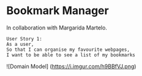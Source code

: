 # Bookmark Manager

In collaboration with Margarida Martelo.

```
User Story 1:
As a user,
So that I can organise my favourite webpages,
I want to be able to see a list of my bookmarks
```

![Domain Model]
(https://i.imgur.com/h9BBfVJ.png)